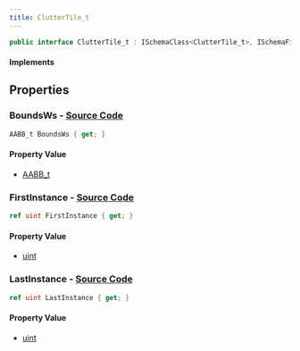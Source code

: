 ```yaml
---
title: ClutterTile_t
---
```


```csharp
public interface ClutterTile_t : ISchemaClass<ClutterTile_t>, ISchemaField, ISchemaClass, INativeHandle
```

#### Implements

## Properties

### **BoundsWs** - [Source Code](https://github.com/swiftly-solution/swiftlys2/blob/main/managed/src/SwiftlyS2.Generated/Schemas/Interfaces/ClutterTile_t.cs#L20)

```csharp
AABB_t BoundsWs { get; }
```

#### Property Value

- [AABB_t](/docs/api/shared/schemadefinitions/aabb_t)

### **FirstInstance** - [Source Code](https://github.com/swiftly-solution/swiftlys2/blob/main/managed/src/SwiftlyS2.Generated/Schemas/Interfaces/ClutterTile_t.cs#L16)

```csharp
ref uint FirstInstance { get; }
```

#### Property Value

- [uint](https://learn.microsoft.com/dotnet/api/system.uint32)

### **LastInstance** - [Source Code](https://github.com/swiftly-solution/swiftlys2/blob/main/managed/src/SwiftlyS2.Generated/Schemas/Interfaces/ClutterTile_t.cs#L18)

```csharp
ref uint LastInstance { get; }
```

#### Property Value

- [uint](https://learn.microsoft.com/dotnet/api/system.uint32)

